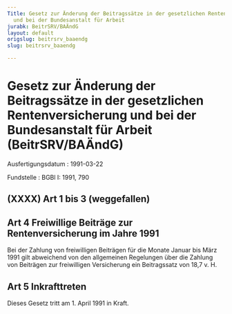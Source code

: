 ```yaml
---
Title: Gesetz zur Änderung der Beitragssätze in der gesetzlichen Rentenversicherung
  und bei der Bundesanstalt für Arbeit
jurabk: BeitrSRV/BAÄndG
layout: default
origslug: beitrsrv_baaendg
slug: beitrsrv_baaendg

---
```


# Gesetz zur Änderung der Beitragssätze in der gesetzlichen Rentenversicherung und bei der Bundesanstalt für Arbeit (BeitrSRV/BAÄndG)

Ausfertigungsdatum
:   1991-03-22

Fundstelle
:   BGBl I: 1991, 790



## (XXXX) Art 1 bis 3 (weggefallen)


## Art 4 Freiwillige Beiträge zur Rentenversicherung im Jahre 1991

Bei der Zahlung von freiwilligen Beiträgen für die Monate Januar bis
März 1991 gilt abweichend von den allgemeinen Regelungen über die
Zahlung von Beiträgen zur freiwilligen Versicherung ein Beitragssatz
von 18,7 v. H.


## Art 5 Inkrafttreten

Dieses Gesetz tritt am 1. April 1991 in Kraft.

